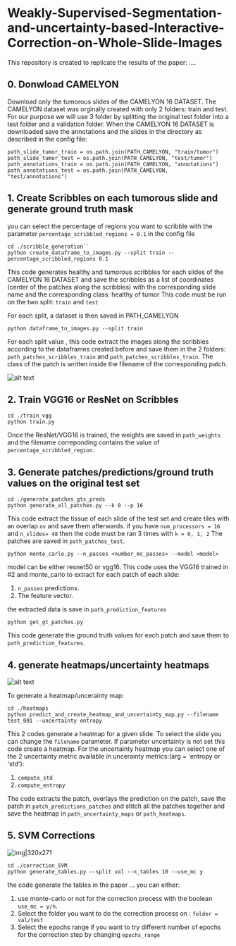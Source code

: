 # Weakly-Supervised-Segmentation-and-uncertainty-based-Interactive-Correction-on-Whole-Slide-Images


This repository is created to replicate the results of the paper: ....

## 0. Donwload CAMELYON

Download only the tumorous slides of the CAMELYON 16 DATASET.
The CAMELYON dataset was orginally created with only 2 folders: train and test.
For our purpose we will use 3 folder by splitting the original test folder into a test folder and a validation folder.
When the CAMELYON 16 DATASET is downloaded save the annotations and the slides in the directory as described in the config file:

```
path_slide_tumor_train = os.path.join(PATH_CAMELYON, "train/tumor")
path_slide_tumor_test = os.path.join(PATH_CAMELYON, "test/tumor")
path_annotations_train = os.path.join(PATH_CAMELYON, "annotations")
path_annotations_test = os.path.join(PATH_CAMELYON, "test/annotations")
```

## 1. Create Scribbles on each tumorous slide and generate ground truth mask

you can select the percentage of regions you want to scribble with the parameter ```percentage_scribbled_regions = 0.1``` in the config file 
```
cd ./scribble_generation``
python create_dataframe_to_images.py --split train --percentage_scribbled_regions 0.1
```
This code generates healthy and tumorous scribbles for each slides of the CAMELYON 16 DATASET and save the scribbles as a list of coordinates (center of the patches along the scribbles)  with the corresponding slide name and the corresponding class: healthy of tumor
This code must be run on the two split: ```train``` and ```test```

For each split, a dataset is then saved in PATH_CAMELYON

```
python dataframe_to_images.py --split train
```
For each split value , this code extract the images along the scribbles according to the dataframes created before and save them in the 2 folders:
```path_patches_scribbles_train``` and ```path_patches_scribbles_train```.
The class of the patch is written inside the filename of the corresponding patch.

![alt text](./images_git/scribble_process.png)

## 2. Train VGG16 or ResNet on Scribbles

```
cd ./train_vgg
python train.py
```

Once the ResNet/VGG16 is trained, the weights are saved in ```path_weights``` and the filename correponding contains the value of ```percentage_scribbled_region```.

## 3. Generate patches/predictions/ground truth values on the original test set

```
cd ./generate_patches_gts_preds
python generate_all_patches.py --k 0 --p 16
```

This code extract the tissue of each slide of the test set and create tiles with an overlap ```ov``` and save them afterwards.
if you have ```num_processors = 16``` and ```n_slides= 48``` then the code must be ran 3 times with ```k = 0, 1, 2```
The patches are saved in ```path_patches_test```.

```
python monte_carlo.py --n_passes <number_mc_passes> --model <model> 
```
model can be either resnet50 or vgg16.
This code uses the VGG16 trained in #2 and monte_carlo to extract for each patch of each slide:

1.   ```n_passes``` predictions.
2.   The feature vector.

the extracted data is save in ```path_prediction_features```


```
python get_gt_patches.py
```

This code generate the ground truth values for each patch and save them to  ```path_prediction_features```.

## 4. generate heatmaps/uncertainty heatmaps

![alt text](./images_git/uncertainty.png)

To generate a heatmap/uncerainty map:

```
cd ./heatmaps
python predict_and_create_heatmap_and_uncertainty_map.py --filename test_001 --uncertainty entropy
```

This 2 codes generate a heatmap for a given slide. To select the slide you can change the ```filename``` parameter. If parameter uncertainty is not set this code create a heatmap.
For the uncertainty heatmap you can select one of the 2  uncertainty metric available in uncerainty metrics:(arg = 'entropy or 'std'):

1. ```compute_std```
2. ```compute_entropy```

The code extracts the patch, overlays the prediction on the patch, save the patch in ```patch_predictions_patches``` and stitch all the patches together and save the heatmap in 
```path_uncertainty_maps``` or  ```path_heatmaps```.

## 5. SVM Corrections
![img|320x271](./images_git/correction_process.png)

```
cd ./correction_SVM
python generate_tables.py --split val --n_tables 10 --use_mc y
```
the code generate the tables in the paper ...
you can either:

1.  use monte-carlo or not for the correction process with the boolean ```use_mc = y/n```.
2.  Select the folder you want to do the correction process on : ```folder = val/test```
3.  Select the epochs range if you want to try different number of epochs for the correction step by changing ```epochs_range```
